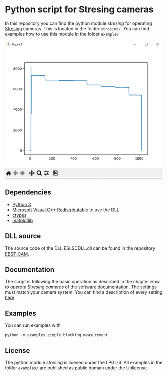 # Python script for Stresing cameras

In this repository you can find the python module *stresing* for operating [Stresing](https://stresing.de) cameras. This is located in the folder `stresing/`. You can find examples how to use this module in the folder `example/`

![screenshot of the plot](./screenshot/graph.png)

## Dependencies
* [Python 3](https://www.python.org/)
* [Microsoft Visual C++ Redistributable](https://aka.ms/vs/16/release/vc_redist.x64.exe) to use the DLL
* [ctypes](https://pypi.org/project/ctypes/)
* [matplotlib](https://pypi.org/project/matplotlib/)

## DLL source
The source code of the DLL ESLSCDLL.dll can be found in the repository [EBST_CAM](https://github.com/Entwicklungsburo-Stresing/EBST_CAM).

## Documentation
The script is following the basic operation as described in the chapter *How to operate Stresing cameras* of the [software documentation](https://entwicklungsburo-stresing.github.io/). The settings must match your camera system. You can find a description of every setting [here](https://entwicklungsburo-stresing.github.io/structmeasurement__settings.html).

## Examples
You can run examples with
```
python -m examples.simple_blocking_measurement
```

## License
The python module *stresing* is licened under the LPGL-3. All examples in the folder `examples/` are published as public domain under the Unlicense.
